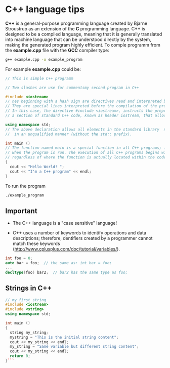 C++ language tips
=================

**C++** is a general-purpose programming language created by Bjarne Stroustrup 
as an extension of the **C** programming language. C++ is designed to be a compiled 
language, meaning that it is generally translated into machine language that can be 
understood directly by the system, making the generated program highly efficient. 
To comple programm from the **example.cpp** file with the **GCC** compiler type:
```bash
g++ example.cpp -o example_program
```
For example **example.cpp** could be:
```c++
// This is simple C++ programm

// Two slashes are use for commentsmy second program in C++

#include <iostream>
// nes beginning with a hash sign are directives read and interpreted by so-callede preprocessor. 
// They are special lines interpreted before the compilation of the program itself begins.
// In this case, the directive #include <iostream>, instructs the preprocessor to include 
// a section of standard C++ code, known as header iostream, that allows to perform I/O operations.

using namespace std;
// The above declaration allows all elements in the standard library  namespace to be accessed
//  in an unqualified manner (without the std:: prefix).

int main ()
// The function named main is a special function in all C++ programs; it is the function called 
// when the program is run. The execution of all C++ programs begins with the main function,
// regardless of where the function is actually located within the code.
{
  cout << "Hello World! ";
  cout << "I'm a C++ program" << endl;
}
```
To run the program
```bash
./example_program
```

Important
---------

 - The C++ language is a "case sensitive" language!

 - C++ uses a number of keywords to identify operations and data descriptions; therefore, 
   dentifiers created by a programmer cannot match these keywords
   (http://www.cplusplus.com/doc/tutorial/variables/). 


```c++
int foo = 0;
auto bar = foo;  // the same as: int bar = foo; 
...
decltype(foo) bar2;  // bar2 has the same type as foo; 
```

Strings in C++
--------------
```c++
// my first string
#include <iostream>
#include <string>
using namespace std;

int main ()
{
  string my_string;
  mystring = "This is the initial string content";
  cout << my_string << endl;
  my_string = "Same variable but different string content";
  cout << my_string << endl;
  return 0;
}```
